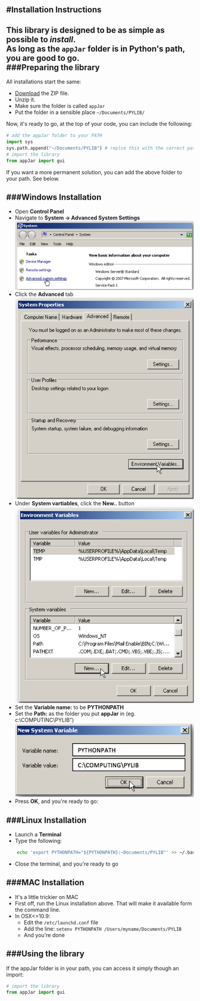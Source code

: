 #Installation Instructions
---
This library is designed to be as simple as possible to *install*.  
As long as the `appJar` folder is in Python's path, you are good to go.  
###Preparing the library
----
All installations start the same:

* [Download](https://github.com/RWBA/rwbatools/blob/master/releases/rwbatools.zip?raw=true) the ZIP file.
* Unzip it.
* Make sure the folder is called ```appJar```  
* Put the folder in a sensible place ```~/Documents/PYLIB/```

Now, it's ready to go, at the top of your code, you can include the following:

```python
# add the appJar folder to your PATH
import sys
sys.path.append("~/Documents/PYLIB") # replce this with the correct path
# import the library
from appJar import gui
```

If you want a more permanent solution, you can add the above folder to your path. See below. 

###Windows Installation
----
* Open **Control Panel**
* Navigate to **System -> Advanced System Settings**
![System](img/w_install_1.png)
* Click the **Advanced** tab
![System](img/w_install_2.png)
* Under **System vartiables**, click the **New..** button
![System](img/w_install_3.png)
* Set the **Variable name:** to be **PYTHONPATH**
* Set the **Path:** as the folder you put **appJar** in (eg. c:\COMPUTINC\PYLIB")
![System](img/w_install_4.png)
* Press **OK**, and you're ready to go:

###Linux Installation
----
* Launch a **Terminal**
* Type the following:
```bash
    echo 'export PYTHONPATH="${PYTHONPATH}:~Documents/PYLIB"' >> ~/.bashrc
```
* Close the terminal, and you're ready to go

###MAC Installation
----
* It's a little trickier on MAC
* First off, run the Linux installation above. That will make it available form the command line.
* In OSX<=10.9:
    * Edit the ```/etc/launchd.conf``` file
    * Add the line: ``` setenv PYTHONPATH /Users/myname/Documents/PYLIB ```
    * And you're done

###Using the library
----
If the appJar folder is in your path, you can access it simply though an import:
```python
# import the library
from appJar import gui
```
